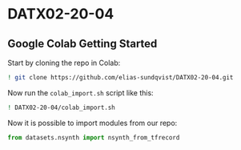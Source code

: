 # DATX02-20-04


## Google Colab Getting Started

Start by cloning the repo in Colab:
```sh
! git clone https://github.com/elias-sundqvist/DATX02-20-04.git
```

Now run the `colab_import.sh` script like this:
```sh
! DATX02-20-04/colab_import.sh
```

Now it is possible to import modules from our repo:
```python
from datasets.nsynth import nsynth_from_tfrecord
```


